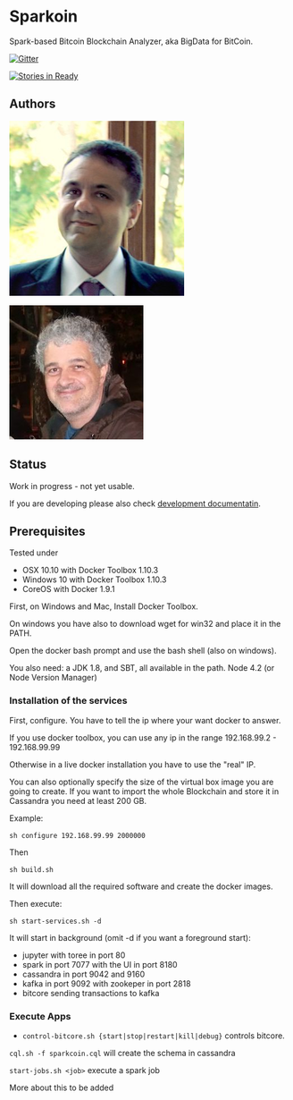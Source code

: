 #  Sparkoin

Spark-based Bitcoin Blockchain Analyzer, aka BigData for BitCoin.

[![Gitter](https://badges.gitter.im/sciabarra/Sparkoin.svg)](https://gitter.im/sciabarra/Sparkoin?utm_source=badge&utm_medium=badge&utm_campaign=pr-badge)

[![Stories in Ready](https://badge.waffle.io/sciabarra/Sparkoin.png?label=ready&title=Ready)](http://waffle.io/sciabarra/Sparkoin)

## Authors

[![Michele Sciabarra](https://raw.githubusercontent.com/sciabarra/Sparkoin/master/msciab.jpg)](http://www.linkedin.com/in/msciab "Michele Sciabarra")

[![Alessandro Mongelli](https://raw.githubusercontent.com/sciabarra/Sparkoin/master/ale.jpg)](http://www.linkedin.com/in/alessandromongelli "Alessandro Mongelli")

## Status

Work in progress - not yet usable.

If you are developing please also check  [development documentatin](DEVEL.md).

## Prerequisites

Tested under 
- OSX 10.10  with Docker Toolbox 1.10.3
- Windows 10 with Docker Toolbox 1.10.3
- CoreOS with Docker 1.9.1

First, on Windows and Mac, Install Docker Toolbox.

On windows you have also to download wget for win32 and place it in the PATH.

Open the docker bash prompt and use the bash shell (also on windows).

You also need: a JDK 1.8, and SBT, all available in the path.
Node 4.2 (or Node Version Manager)  

### Installation of the services

First, configure. You have to tell the ip where your want docker to answer.

If you use docker toolbox, you can use any ip in the range 192.168.99.2 - 192.168.99.99

Otherwise in a live docker installation you have to use the "real" IP.

You can also optionally specify the size of the virtual box image you are going to create. If you want to import the whole Blockchain and store it in Cassandra you need at least 200 GB.

Example:

```
sh configure 192.168.99.99 2000000
```

Then

```
sh build.sh
```

It will download all the required software and create the docker images.

Then execute:

```
sh start-services.sh -d
```

It will start in background (omit -d if you want a foreground start):

- jupyter with toree in port 80
- spark in port 7077 with the UI in port 8180
- cassandra in port 9042 and 9160
- kafka in port 9092 with zookeper in port 2818
- bitcore sending transactions to kafka

### Execute Apps

- `control-bitcore.sh {start|stop|restart|kill|debug}` controls bitcore.

`cql.sh -f sparkcoin.cql` will create the schema in cassandra

`start-jobs.sh <job>` execute a  spark job

More about this to be added
